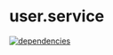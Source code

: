 # user.service

[![dependencies](https://img.shields.io/david/Val-istar-Guo/users.service.svg?style=flat-square)](https://www.npmjs.com/package/)


<!-- custom -->
<!-- custom -->
